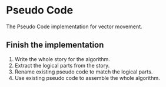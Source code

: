 # Pseudo Code

The Pseudo Code implementation for vector movement.

## Finish the implementation

1. Write the whole story for the algorithm.
2. Extract the logical parts from the story.
3. Rename existing pseudo code to match the logical parts.
4. Use existing pseudo code to assemble the whole algorithm.
